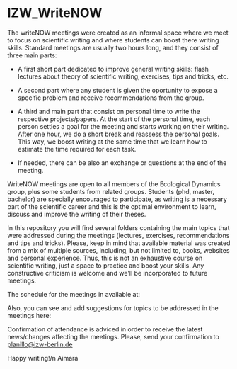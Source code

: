 # IZW_WriteNOW

The writeNOW meetings were created as an informal space where we meet to focus on scientific writing and where students can boost there writing skills. Standard meetings are usually two hours long, and they consist of three main parts:

- A first short part dedicated to improve general writing skills: flash lectures about theory of scientific writing, exercises, tips and tricks, etc. 

- A second part where any student is given the oportunity to expose a specific problem and receive recommendations from the group.

- A third and main part that consist on personal time to write the respective projects/papers. At the start of the personal time, each person settles a goal for the meeting and starts working on their writing. After one hour, we do a short break and reassess the personal goals. This way, we boost writing at the same time that we learn how to estimate the time required for each task. 

- If needed, there can be also an exchange or questions at the end of the meeting. 

WriteNOW meetings are open to all members of the Ecological Dynamics group, plus some students from related groups. Students (phd, master, bachelor) are specially encouraged to participate, as writing is a necessary part of the scientific career and this is the optimal environment to learn, discuss and improve the writing of their theses. 

In this repository you will find several folders containing the main topics that were addressed during the meetings (lectures, exercises, recommendations and tips and tricks). Please, keep in mind that available material was created from a mix of multiple sources, including, but not limited to, books, websites and personal experience. Thus, this is not an exhaustive course on scientific writing, just a space to practice and boost your skills. Any constructive criticism is welcome and we'll be incorporated to future meetings.  

The schedule for the meetings in available at: <insert url>
  
Also, you can see and add suggestions for topics to be addressed in the meetings here: <insert url>
  
Confirmation of attendance is adviced in order to receive the latest news/changes affecting the meetings. Please, send your confirmation to planillo@izw-berlin.de

Happy writing!/n
Aimara
